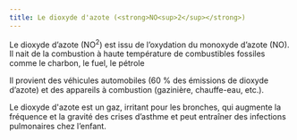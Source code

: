 ```yaml
---
title: Le dioxyde d'azote (<strong>NO<sup>2</sup></strong>)
---
```


Le dioxyde d’azote (NO<sup>2</sup>) est issu de l’oxydation du monoxyde d’azote (NO). Il nait de la combustion à haute température de combustibles fossiles comme le charbon, le fuel, le pétrole

Il provient des véhicules automobiles (60 % des émissions de dioxyde d’azote) et des appareils à combustion (gazinière, chauffe-eau, etc.).

Le dioxyde d'azote est un gaz, irritant pour les bronches, qui augmente la fréquence et la gravité des crises d’asthme et peut entraîner des infections pulmonaires chez l’enfant.
